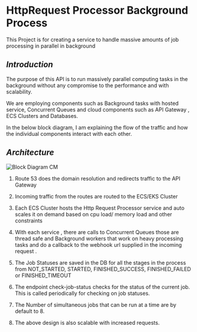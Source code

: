 # HttpRequest Processor Background Process
This Project is for creating a service to handle massive amounts of  job processing in parallel in background


## *Introduction*


The purpose of this API is to run massively parallel computing tasks in the background without any compromise to the performance and with scalability.

We are employing components such as Background tasks with hosted service, Concurrent Queues and cloud components such as API Gateway , ECS Clusters and Databases.

In the below block diagram, I am explaining the flow of the traffic and how the individual components interact with each other.


## *Architecture*

![Block Diagram CM](https://user-images.githubusercontent.com/1848726/208124135-5ae42e29-6f91-4267-b372-0ac349e1b0d4.png)



1. Route 53 does the domain resolution and redirects traffic to the API Gateway

2. Incoming traffic from  the routes  are routed to the ECS/EKS Cluster

3. Each ECS Cluster hosts the Http Request Processor service and auto scales it on demand based on cpu load/ memory load and other constraints

4. With each service , there are calls to Concurrent Queues those are thread safe and Background workers that work on heavy processing tasks and do a callback to the webhook url supplied in the incoming request .

5. The Job Statuses are saved in the DB for all the stages in the process from NOT_STARTED, STARTED, FINISHED_SUCCESS, FINISHED_FAILED or FINISHED_TIMEOUT

6. The endpoint check-job-status checks for the status of the current job. This is called periodically for checking on job statuses.

7. The Number of simultaneous jobs that can be run at a time are by default to 8.

8. The above design is also scalable with increased requests.
